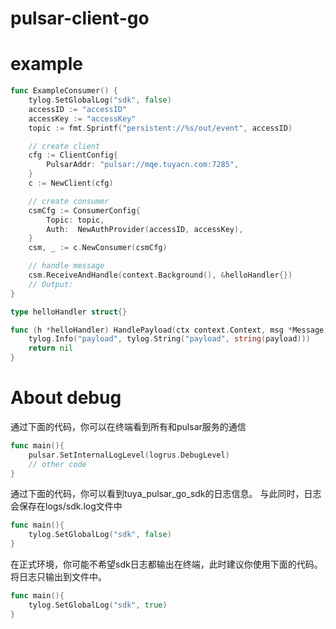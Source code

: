 # pulsar-client-go

# example

```go
func ExampleConsumer() {
	tylog.SetGlobalLog("sdk", false)
	accessID := "accessID"
	accessKey := "accessKey"
	topic := fmt.Sprintf("persistent://%s/out/event", accessID)

	// create client
	cfg := ClientConfig{
		PulsarAddr: "pulsar://mqe.tuyacn.com:7285",
	}
	c := NewClient(cfg)

	// create consumer
	csmCfg := ConsumerConfig{
		Topic: topic,
		Auth:  NewAuthProvider(accessID, accessKey),
	}
	csm, _ := c.NewConsumer(csmCfg)

	// handle message
	csm.ReceiveAndHandle(context.Background(), &helloHandler{})
	// Output:
}

type helloHandler struct{}

func (h *helloHandler) HandlePayload(ctx context.Context, msg *Message, payload []byte) error {
	tylog.Info("payload", tylog.String("payload", string(payload)))
	return nil
}
```

# About debug

通过下面的代码，你可以在终端看到所有和pulsar服务的通信
```go
func main(){
	pulsar.SetInternalLogLevel(logrus.DebugLevel)
	// other code
}
```

通过下面的代码，你可以看到tuya_pulsar_go_sdk的日志信息。
与此同时，日志会保存在logs/sdk.log文件中
```go
func main(){
	tylog.SetGlobalLog("sdk", false)
}
```

在正式环境，你可能不希望sdk日志都输出在终端，此时建议你使用下面的代码。
将日志只输出到文件中。
```go
func main(){
	tylog.SetGlobalLog("sdk", true)
}
```